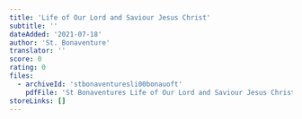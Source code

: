 ```yaml
---
title: 'Life of Our Lord and Saviour Jesus Christ'
subtitle: ''
dateAdded: '2021-07-18'
author: 'St. Bonaventure'
translator: ''
score: 0
rating: 0
files:
  - archiveId: 'stbonaventuresli00bonauoft'
    pdfFile: 'St Bonaventures Life of Our Lord and Saviour Jesus Christ.pdf'
storeLinks: []
---
```



